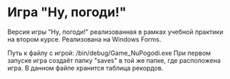 # Игра "Ну, погоди!"
Версия игры "Ну, погоди!" реализованная в рамках учебной практики на втором курсе. Реализована на Windows Forms.

Путь к файлу с игрой: /bin/debug/Game_NuPogodi.exe
При первом запуске игра создаёт папку "saves" в той же папке, где расположена игра. В данном файле хранится таблица рекордов.
